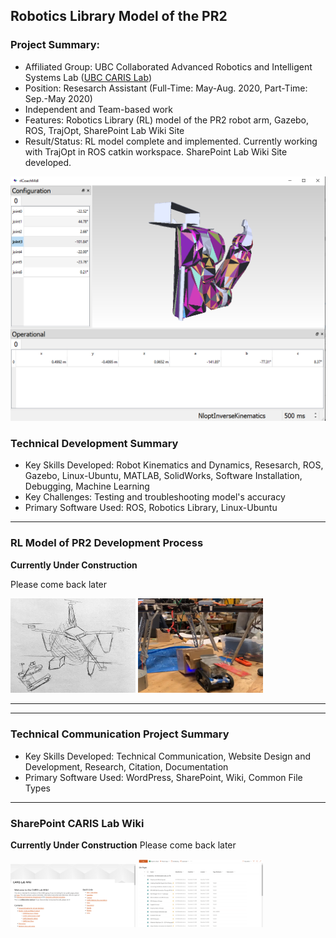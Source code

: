 ## Robotics Library Model of the PR2
### Project Summary:
* Affiliated Group: UBC Collaborated Advanced Robotics and Intelligent Systems Lab ([UBC CARIS Lab](https://caris.mech.ubc.ca/))
* Position: Resesarch Assistant (Full-Time: May-Aug. 2020, Part-Time: Sep.-May 2020)
* Independent and Team-based work
* Features: Robotics Library (RL) model of the PR2 robot arm, Gazebo, ROS, TrajOpt, SharePoint Lab Wiki Site
* Result/Status: RL model complete and implemented. Currently working with TrajOpt in ROS catkin workspace. SharePoint Lab Wiki Site developed.

<img src="images/PR2.png"/>

### Technical Development Summary

* Key Skills Developed: Robot Kinematics and Dynamics, Resesarch, ROS, Gazebo, Linux-Ubuntu, MATLAB, SolidWorks, Software Installation, Debugging, Machine Learning
* Key Challenges: Testing and troubleshooting model's accuracy
* Primary Software Used: ROS, Robotics Library, Linux-Ubuntu

---
### RL Model of PR2 Development Process

**Currently Under Construction**

Please come back later

<p float="left">
  <img src="images/Rhino/Sketch.jpg" alt="Sketch" width="200"/>
  <img src="images/Rhino/POC.png" alt="Proof of Concept" width="200"/>
</p>


---
---
### Technical Communication Project Summary

* Key Skills Developed: Technical Communication, Website Design and Development, Research, Citation, Documentation
* Primary Software Used: WordPress, SharePoint, Wiki, Common File Types

---
### SharePoint CARIS Lab Wiki

**Currently Under Construction**
Please come back later
<p float="left">
  <img src="images/CARIS/wiki.png" alt="New CARIS Lab Wiki" width="200"/>
  <img src="images/CARIS/pages.png" alt="Wiki Pages" width="200"/>
</p>
